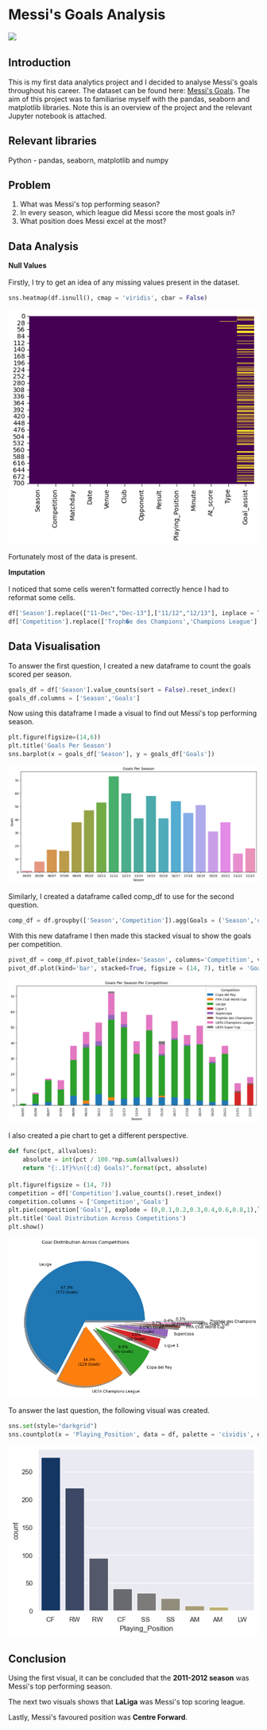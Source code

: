 # Messi's Goals Analysis
![](https://github.com/chekebh/Messi-Goals-Analysis/blob/main/intro_image.jpg)
## Introduction
This is my first data analytics project and I decided to analyse Messi's goals throughout his career. The dataset can be found here: [Messi's Goals](https://www.kaggle.com/datasets/azminetoushikwasi/-lionel-messi-all-club-goals). The aim of this project was to familiarise myself with the pandas, seaborn and matplotlib libraries. Note this is an overview of the project and the relevant Jupyter notebook is attached.
## Relevant libraries
Python - pandas, seaborn, matplotlib and numpy
## Problem
1) What was Messi's top performing season?
2) In every season, which league did Messi score the most goals in?
3) What position does Messi excel at the most?
## Data Analysis
**Null Values** \
\
Firstly, I try to get an idea of any missing values present in the dataset.
```python
sns.heatmap(df.isnull(), cmap = 'viridis', cbar = False)
```
![](https://github.com/chekebh/Messi-Goals-Analysis/blob/main/null_heatmap.png)

Fortunately most of the data is present.

**Imputation**\
\
I noticed that some cells weren't formatted correctly hence I had to reformat some cells.

```python
df['Season'].replace(["11-Dec","Dec-13"],["11/12","12/13"], inplace = True)
df['Competition'].replace(['Troph�e des Champions','Champions League'],['Trophée des Champions','UEFA Champions League'], inplace = True)
```

## Data Visualisation

To answer the first question, I created a new dataframe to count the goals scored per season.

```python
goals_df = df['Season'].value_counts(sort = False).reset_index()
goals_df.columns = ['Season','Goals'] 
```
Now using this dataframe I made a visual to find out Messi's top performing season.
```python
plt.figure(figsize=(14,6))
plt.title('Goals Per Season')
sns.barplot(x = goals_df['Season'], y = goals_df['Goals'])
```

![](https://github.com/chekebh/Messi-Goals-Analysis/blob/main/goals_per_season.png)

Similarly, I created a dataframe called comp_df to use for the second question.

```python
comp_df = df.groupby(['Season','Competition']).agg(Goals = ('Season','count')).reset_index()
```

With this new dataframe I then made this stacked visual to show the goals per competition.

```python
pivot_df = comp_df.pivot_table(index='Season', columns='Competition', values='Goals')
pivot_df.plot(kind='bar', stacked=True, figsize = (14, 7), title = 'Goals Per Season Per Competition')
```

![](https://github.com/chekebh/Messi-Goals-Analysis/blob/main/stacked_bar.png)

I also created a pie chart to get a different perspective.

```python
def func(pct, allvalues):
    absolute = int(pct / 100.*np.sum(allvalues))
    return "{:.1f}%\n({:d} Goals)".format(pct, absolute)

plt.figure(figsize = (14, 7))
competition = df['Competition'].value_counts().reset_index()
competition.columns = ['Competition','Goals']
plt.pie(competition['Goals'], explode = (0,0.1,0.2,0.3,0.4,0.6,0.8,1),labels = competition['Competition'], autopct = lambda pct: func(pct, competition['Goals']),shadow = True)
plt.title('Goal Distribution Across Competitions')
plt.show()
```
![](https://github.com/chekebh/Messi-Goals-Analysis/blob/main/pie.png)

To answer the last question, the following visual was created.

```python
sns.set(style="darkgrid")
sns.countplot(x = 'Playing_Position', data = df, palette = 'cividis', order = df['Playing_Position'].value_counts().index)
```

![](https://github.com/chekebh/Messi-Goals-Analysis/blob/main/position.png)

## Conclusion
Using the first visual, it can be concluded that the **2011-2012 season** was Messi's top performing season.

The next two visuals shows that **LaLiga** was Messi's top scoring league.

Lastly, Messi's favoured position was **Centre Forward**.


